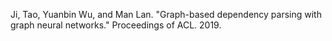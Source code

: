 Ji, Tao, Yuanbin Wu, and Man Lan. "Graph-based dependency parsing with graph neural networks." Proceedings of ACL. 2019.
